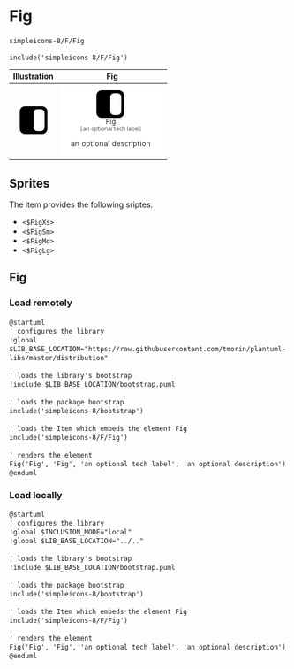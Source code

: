 # Fig


```text
simpleicons-8/F/Fig
```

```text
include('simpleicons-8/F/Fig')
```



| Illustration | Fig |
| :---: | :---: |
| ![illustration for Illustration](../../simpleicons-8/F/Fig.png) | ![illustration for Fig](../../simpleicons-8/F/Fig.Local.png) |



## Sprites
The item provides the following sriptes:

- `<$FigXs>`
- `<$FigSm>`
- `<$FigMd>`
- `<$FigLg>`





## Fig

### Load remotely
```plantuml
@startuml
' configures the library
!global $LIB_BASE_LOCATION="https://raw.githubusercontent.com/tmorin/plantuml-libs/master/distribution"

' loads the library's bootstrap
!include $LIB_BASE_LOCATION/bootstrap.puml

' loads the package bootstrap
include('simpleicons-8/bootstrap')

' loads the Item which embeds the element Fig
include('simpleicons-8/F/Fig')

' renders the element
Fig('Fig', 'Fig', 'an optional tech label', 'an optional description')
@enduml
```

### Load locally
```plantuml
@startuml
' configures the library
!global $INCLUSION_MODE="local"
!global $LIB_BASE_LOCATION="../.."

' loads the library's bootstrap
!include $LIB_BASE_LOCATION/bootstrap.puml

' loads the package bootstrap
include('simpleicons-8/bootstrap')

' loads the Item which embeds the element Fig
include('simpleicons-8/F/Fig')

' renders the element
Fig('Fig', 'Fig', 'an optional tech label', 'an optional description')
@enduml
```


